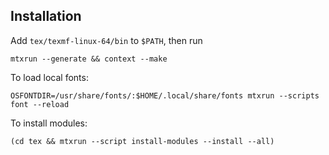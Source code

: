 ## Installation

Add `tex/texmf-linux-64/bin` to `$PATH`, then run
```
mtxrun --generate && context --make
```

To load local fonts:
```
OSFONTDIR=/usr/share/fonts/:$HOME/.local/share/fonts mtxrun --scripts font --reload
```

To install modules:
```
(cd tex && mtxrun --script install-modules --install --all)
```
